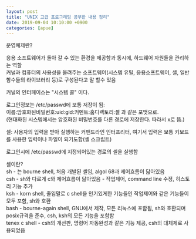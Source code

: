 ```yaml
---
layout: post
title: "UNIX 고급 프로그래밍 공부한 내용 정리"
date: 2019-09-04 10:10:00 +0900
categories: [apue]
---
```


운영체제란?

응용 소프트웨어가 돌아 갈 수 있는 환경을 제공함과 동시에, 하드웨어 자원들을 관리하는 역할  
커널과 컴퓨터의 사용성을 올려주는 소프트웨어(시스템 유틸, 응용소프트웨어, 셸, 일반 함수들의 라이브러리 등)로 구성된다고 말 할수 있음

커널의 인터페이스는 "시스템 콜" 이다.

로그인정보는 /etc/passwd에 보통 저장이 됨:  
이름:암호화된비밀번호:uid:gid:커멘트:홈디렉토리:셸 과 같은 포맷으로.  
(현대화된 시스템에서는 암호화된 비밀번호를 다른 경로에 저장한다. 따라서 x로 뜸.)

셸: 사용자의 입력을 받아 실행하는 커맨드라인 인터프리터, 여기서 입력은 보통 키보드를 사용한 입력이나 파일이 되기도함(셸 스크립트)

로그인시에 /etc/passwd에 지정되어있는 경로의 셸을 실행함

셸이란?  
sh - 는 bourne shell, 처음 개발된 셸임, algol 68과 제어흐름이 닮아있음  
csh - sh와 다르게 c와 제어흐름이 닮아있음 - 작업제어, command line 수정, 히스토리 기능 추가  
ksh - korn shell, 줄임말로 c shell을 인기있게한 기능들인 작업제어와 같은 기능들이 모두 포함, sh와 호환  
bash - bourne-again shell, GNU에서 제작, 모든 리눅스에 포함됨, sh와 호환되며 posix규격을 준수, csh, ksh의 모든 기능을 포함함  
tenex c shell - csh의 개선판, 명령어 자동완성과 같은 기능 제공, csh의 대체제로 사용되었음
